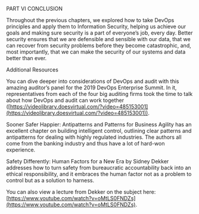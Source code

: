 PART VI CONCLUSION

Throughout the previous chapters, we explored how to take DevOps principles and apply them to Information Security, helping us achieve our goals and making sure security is a part of everyone’s job, every day. Better security ensures that we are defensible and sensible with our data, that we can recover from security problems before they become catastrophic, and, most importantly, that we can make the security of our systems and data better than ever.

Additional Resources

You can dive deeper into considerations of DevOps and audit with this amazing auditor’s panel for the 2019 DevOps Enterprise Summit. In it, representatives from each of the four big auditing firms took the time to talk about how DevOps and audit can work together ([https://videolibrary.doesvirtual.com/?video=485153001](https://videolibrary.doesvirtual.com/?video=485153001)).

Sooner Safer Happier: Antipatterns and Patterns for Business Agility has an excellent chapter on building intelligent control, outlining clear patterns and antipatterns for dealing with highly regulated industries. The authors all come from the banking industry and thus have a lot of hard-won experience.

Safety Differently: Human Factors for a New Era by Sidney Dekker addresses how to turn safety from bureaucratic accountability back into an ethical responsibility, and it embraces the human factor not as a problem to control but as a solution to harness.

You can also view a lecture from Dekker on the subject here: [https://www.youtube.com/watch?v=oMtLS0FNDZs](https://www.youtube.com/watch?v=oMtLS0FNDZs).
